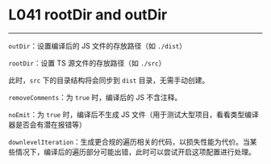 # L041 rootDir and outDir
---

`outDir`：设置编译后的 JS 文件的存放路径（如 `./dist`）

`rootDir`：设置 TS 源文件的存放路径（如 `./src`）

此时，`src` 下的目录结构将会同步到 `dist` 目录，无需手动创建。



`removeComments`：为 `true` 时，编译后的 JS 不含注释。

`noEmit`：为 `true` 时，编译后不生成 JS 文件（用于测试大型项目，看看类型编译器是否会有潜在报错等）

`downlevelIteration`：生成更合规的遍历相关的代码，以损失性能为代价。当某些情况下，编译后的遍历部分可能出错，此时可以尝试开启这项配置进行处理。

